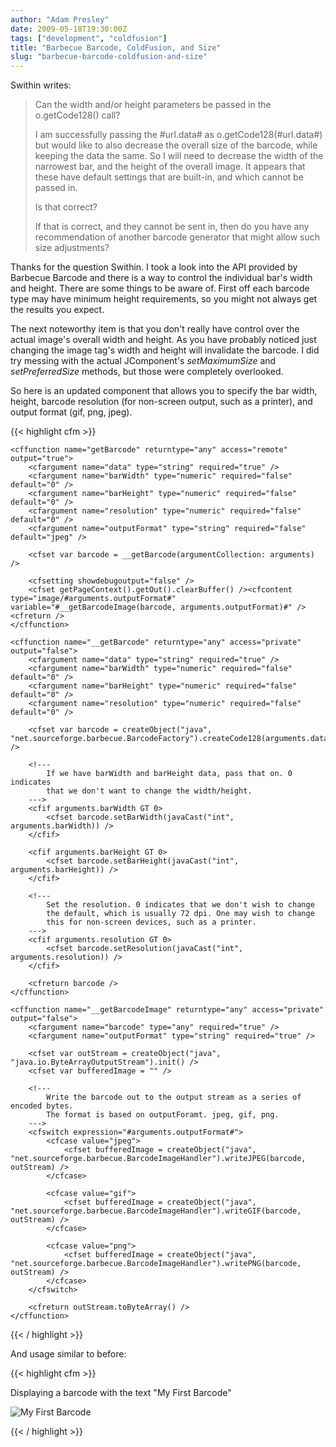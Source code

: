 ```yaml
---
author: "Adam Presley"
date: 2009-05-18T19:30:00Z
tags: ["development", "coldfusion"]
title: "Barbecue Barcode, ColdFusion, and Size"
slug: "barbecue-barcode-coldfusion-and-size"
---
```


Swithin writes:

> Can the width and/or height parameters be passed in the
> o.getCode128() call?
>
> I am successfully passing the \#url.data\# as
> o.getCode128(\#url.data\#)
> but would like to also decrease the overall size of the barcode, while
> keeping the data the same. So I will need to decrease the
> width of the narrowest bar, and the height of the
> overall image. It appears that these have default settings that are
> built-in, and which cannot be passed in.
>
> Is that correct?
>
> If that is correct, and they cannot be sent in, then do you have any
> recommendation of another barcode generator that might allow such size
> adjustments?

Thanks for the question Swithin. I took a look into the API provided by
Barbecue Barcode and there is a way to control the individual bar's
width and height. There are some things to be aware of. First off each
barcode type may have minimum height requirements, so you might not
always get the results you expect.

The next noteworthy item is that you don't really have control over the
actual image's overall width and height. As you have probably noticed
just changing the image tag's width and height will invalidate the
barcode. I did try messing with the actual JComponent's
*setMaximumSize* and *setPreferredSize* methods, but those were
completely overlooked.

So here is an updated component that allows you to specify the bar
width, height, barcode resolution (for non-screen output, such as a
printer), and output format (gif, png, jpeg).

{{< highlight cfm >}}
<cfcomponent name="Barcode" displayname="BBQ Barcode" output="false">

	<cffunction name="getBarcode" returntype="any" access="remote" output="true">
		<cfargument name="data" type="string" required="true" />
		<cfargument name="barWidth" type="numeric" required="false" default="0" />
		<cfargument name="barHeight" type="numeric" required="false" default="0" />
		<cfargument name="resolution" type="numeric" required="false" default="0" />
		<cfargument name="outputFormat" type="string" required="false" default="jpeg" />

		<cfset var barcode = __getBarcode(argumentCollection: arguments) />

		<cfsetting showdebugoutput="false" />
		<cfset getPageContext().getOut().clearBuffer() /><cfcontent type="image/#arguments.outputFormat#" variable="#__getBarcodeImage(barcode, arguments.outputFormat)#" /><cfreturn />
	</cffunction>

	<cffunction name="__getBarcode" returntype="any" access="private" output="false">
		<cfargument name="data" type="string" required="true" />
		<cfargument name="barWidth" type="numeric" required="false" default="0" />
		<cfargument name="barHeight" type="numeric" required="false" default="0" />
		<cfargument name="resolution" type="numeric" required="false" default="0" />

		<cfset var barcode = createObject("java", "net.sourceforge.barbecue.BarcodeFactory").createCode128(arguments.data) />

		<!---
			If we have barWidth and barHeight data, pass that on. 0 indicates
			that we don't want to change the width/height.
		--->
		<cfif arguments.barWidth GT 0>
			<cfset barcode.setBarWidth(javaCast("int", arguments.barWidth)) />
		</cfif>

		<cfif arguments.barHeight GT 0>
			<cfset barcode.setBarHeight(javaCast("int", arguments.barHeight)) />
		</cfif>

		<!---
			Set the resolution. 0 indicates that we don't wish to change
			the default, which is usually 72 dpi. One may wish to change
			this for non-screen devices, such as a printer.
		--->
		<cfif arguments.resolution GT 0>
			<cfset barcode.setResolution(javaCast("int", arguments.resolution)) />
		</cfif>

		<cfreturn barcode />
	</cffunction>

	<cffunction name="__getBarcodeImage" returntype="any" access="private" output="false">
		<cfargument name="barcode" type="any" required="true" />
		<cfargument name="outputFormat" type="string" required="true" />

		<cfset var outStream = createObject("java", "java.io.ByteArrayOutputStream").init() />
		<cfset var bufferedImage = "" />

		<!---
			Write the barcode out to the output stream as a series of encoded bytes.
			The format is based on outputForamt. jpeg, gif, png.
		--->
		<cfswitch expression="#arguments.outputFormat#">
			<cfcase value="jpeg">
				<cfset bufferedImage = createObject("java", "net.sourceforge.barbecue.BarcodeImageHandler").writeJPEG(barcode, outStream) />
			</cfcase>

			<cfcase value="gif">
				<cfset bufferedImage = createObject("java", "net.sourceforge.barbecue.BarcodeImageHandler").writeGIF(barcode, outStream) />
			</cfcase>

			<cfcase value="png">
				<cfset bufferedImage = createObject("java", "net.sourceforge.barbecue.BarcodeImageHandler").writePNG(barcode, outStream) />
			</cfcase>
		</cfswitch>

		<cfreturn outStream.toByteArray() />
	</cffunction>

</cfcomponent>
{{< / highlight >}}

And usage similar to before:

{{< highlight cfm >}}
<cfoutput>

<p>
	Displaying a barcode with the text "My First Barcode"
</p>

<p>
	<img src="barcode.cfc?method=getBarcode&outputFormat=gif&data=My First Barcode&barWidth=1&barHeight=50&resolution=72" alt="My First Barcode" />
</p>

</cfoutput>
{{< / highlight >}}
